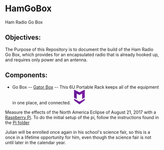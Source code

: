 # HamGoBox
Ham Radio Go Box

## Objectives:
The Purpose of this Repository is to document the build of the Ham Radio Go Box, which provides for an encapsulated radio that is already hooked up, and requires only power and an antenna.

## Components:
* Go Box -- [Gator Box](https://smile.amazon.com/gp/product/B0002BG4O8/ref=ppx_yo_dt_b_asin_title_o08_s04?ie=UTF8&psc=1) -- This 6U Portable Rack keeps all of the equipment in one place, and connected.
![alt text][gatorBox]

[gatorBox]: https://github.com/adam-p/markdown-here/raw/master/src/common/images/icon48.png "Logo Title Text 2"

Measure the effects of the North America Eclipse of August 21, 2017 with a [Raspberry Pi](https://www.adafruit.com/product/3055). To do the initial setup of the pi, follow the instructions found in the [Pi folder](https://github.com/DonBower/Eclipse2017/tree/master/Pi)

Julian will be enrolled once again in his school's science fair, so this is a once in a lifetime opportunity for him, even though the science fair is not until later in the calendar year.
